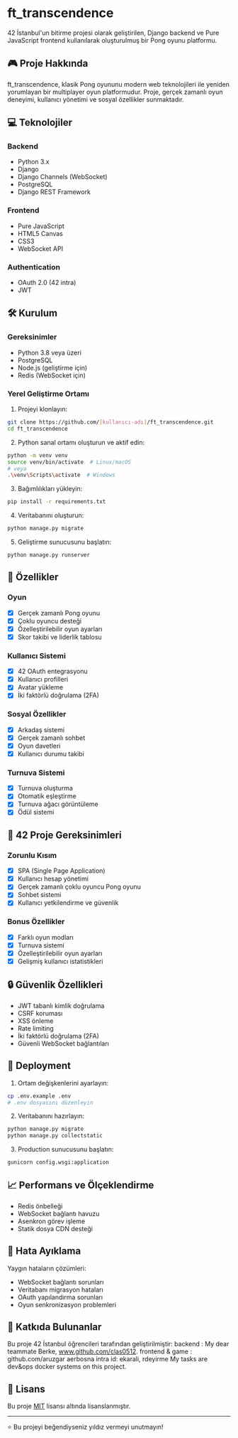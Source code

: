 # ft_transcendence

42 İstanbul'un bitirme projesi olarak geliştirilen, Django backend ve Pure JavaScript frontend kullanılarak oluşturulmuş bir Pong oyunu platformu.

## 🎮 Proje Hakkında

ft_transcendence, klasik Pong oyununu modern web teknolojileri ile yeniden yorumlayan bir multiplayer oyun platformudur. Proje, gerçek zamanlı oyun deneyimi, kullanıcı yönetimi ve sosyal özellikler sunmaktadır.

## 💻 Teknolojiler

### Backend
- Python 3.x
- Django
- Django Channels (WebSocket)
- PostgreSQL
- Django REST Framework

### Frontend
- Pure JavaScript
- HTML5 Canvas
- CSS3
- WebSocket API

### Authentication
- OAuth 2.0 (42 intra)
- JWT

## 🛠️ Kurulum

### Gereksinimler
- Python 3.8 veya üzeri
- PostgreSQL
- Node.js (geliştirme için)
- Redis (WebSocket için)

### Yerel Geliştirme Ortamı
1. Projeyi klonlayın:
```bash
git clone https://github.com/[kullanıcı-adı]/ft_transcendence.git
cd ft_transcendence
```

2. Python sanal ortamı oluşturun ve aktif edin:
```bash
python -m venv venv
source venv/bin/activate  # Linux/macOS
# veya
.\venv\Scripts\activate  # Windows
```

3. Bağımlılıkları yükleyin:
```bash
pip install -r requirements.txt
```

4. Veritabanını oluşturun:
```bash
python manage.py migrate
```

5. Geliştirme sunucusunu başlatın:
```bash
python manage.py runserver
```

## 📝 Özellikler

### Oyun
- [x] Gerçek zamanlı Pong oyunu
- [x] Çoklu oyuncu desteği
- [x] Özelleştirilebilir oyun ayarları
- [x] Skor takibi ve liderlik tablosu

### Kullanıcı Sistemi
- [x] 42 OAuth entegrasyonu
- [x] Kullanıcı profilleri
- [x] Avatar yükleme
- [x] İki faktörlü doğrulama (2FA)

### Sosyal Özellikler
- [x] Arkadaş sistemi
- [x] Gerçek zamanlı sohbet
- [x] Oyun davetleri
- [x] Kullanıcı durumu takibi

### Turnuva Sistemi
- [x] Turnuva oluşturma
- [x] Otomatik eşleştirme
- [x] Turnuva ağacı görüntüleme
- [x] Ödül sistemi

## 🎯 42 Proje Gereksinimleri

### Zorunlu Kısım
- [x] SPA (Single Page Application)
- [x] Kullanıcı hesap yönetimi
- [x] Gerçek zamanlı çoklu oyuncu Pong oyunu
- [x] Sohbet sistemi
- [x] Kullanıcı yetkilendirme ve güvenlik

### Bonus Özellikler
- [x] Farklı oyun modları
- [x] Turnuva sistemi
- [x] Özelleştirilebilir oyun ayarları
- [x] Gelişmiş kullanıcı istatistikleri

## 🔒 Güvenlik Özellikleri

- JWT tabanlı kimlik doğrulama
- CSRF koruması
- XSS önleme
- Rate limiting
- İki faktörlü doğrulama (2FA)
- Güvenli WebSocket bağlantıları

## 🚀 Deployment

1. Ortam değişkenlerini ayarlayın:
```bash
cp .env.example .env
# .env dosyasını düzenleyin
```

2. Veritabanını hazırlayın:
```bash
python manage.py migrate
python manage.py collectstatic
```

3. Production sunucusunu başlatın:
```bash
gunicorn config.wsgi:application
```

## 📈 Performans ve Ölçeklendirme

- Redis önbelleği
- WebSocket bağlantı havuzu
- Asenkron görev işleme
- Statik dosya CDN desteği

## 🐛 Hata Ayıklama

Yaygın hataların çözümleri:
- WebSocket bağlantı sorunları
- Veritabanı migrasyon hataları
- OAuth yapılandırma sorunları
- Oyun senkronizasyon problemleri

## 👥 Katkıda Bulunanlar

Bu proje 42 İstanbul öğrencileri tarafından geliştirilmiştir:
backend : My dear teammate Berke, www.github.com/clas0512.
frontend & game : github.com/aruzgar aerbosna intra id: ekarali, rdeyirme
My tasks are dev&ops docker systems on this project. 

## 📝 Lisans

Bu proje [MIT](LICENSE) lisansı altında lisanslanmıştır.

---

⭐️ Bu projeyi beğendiyseniz yıldız vermeyi unutmayın!


